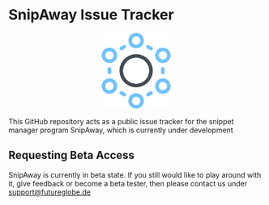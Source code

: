 # SnipAway Issue Tracker

<p align="center">
  <img src="https://raw.githubusercontent.com/Futureglobe/SnipAway_IssueTracker/master/appIcon.png" width="150"/>
</p>


This GitHub repository acts as a public issue tracker for the snippet manager program SnipAway, which is currently under development


## Requesting Beta Access

SnipAway is currently in beta state. If you still would like to play around with it, give feedback or become a beta tester, then please contact us under 
[support@futureglobe.de](mailto:support@futureglobe.de)
